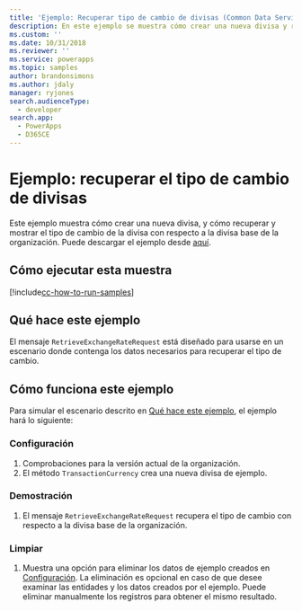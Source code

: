 ```yaml
---
title: 'Ejemplo: Recuperar tipo de cambio de divisas (Common Data Service para aplicaciones) | Microsoft Docs'
description: En este ejemplo se muestra cómo crear una nueva divisa y recuperar y mostrar el tipo de cambio de divisas.
ms.custom: ''
ms.date: 10/31/2018
ms.reviewer: ''
ms.service: powerapps
ms.topic: samples
author: brandonsimons
ms.author: jdaly
manager: ryjones
search.audienceType:
  - developer
search.app:
  - PowerApps
  - D365CE
---
```

# <a name="sample-retrieve-currency-exchange-rate"></a>Ejemplo: recuperar el tipo de cambio de divisas

<!-- https://docs.microsoft.com/en-us/dynamics365/customer-engagement/developer/sample-retrieve-currency-exchange-rate -->

Este ejemplo muestra cómo crear una nueva divisa, y cómo recuperar y mostrar el tipo de cambio de la divisa con respecto a la divisa base de la organización. Puede descargar el ejemplo desde [aquí](https://github.com/Microsoft/PowerApps-Samples/tree/master/cds/orgsvc/C%23/RetrieveCurrencyExchangeRate).

## <a name="how-to-run-this-sample"></a>Cómo ejecutar esta muestra

[!include[cc-how-to-run-samples](../../includes/cc-how-to-run-samples.md)]

## <a name="what-this-sample-does"></a>Qué hace este ejemplo

El mensaje `RetrieveExchangeRateRequest` está diseñado para usarse en un escenario donde contenga los datos necesarios para recuperar el tipo de cambio.

## <a name="how-this-sample-works"></a>Cómo funciona este ejemplo

Para simular el escenario descrito en [Qué hace este ejemplo](#what-this-sample-does), el ejemplo hará lo siguiente:

### <a name="setup"></a>Configuración

1. Comprobaciones para la versión actual de la organización. 
2. El método `TransactionCurrency` crea una nueva divisa de ejemplo.

### <a name="demonstrate"></a>Demostración

1. El mensaje `RetrieveExchangeRateRequest` recupera el tipo de cambio con respecto a la divisa base de la organización.

### <a name="clean-up"></a>Limpiar

1. Muestra una opción para eliminar los datos de ejemplo creados en [Configuración](#setup).
    La eliminación es opcional en caso de que desee examinar las entidades y los datos creados por el ejemplo. Puede eliminar manualmente los registros para obtener el mismo resultado.
